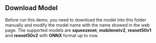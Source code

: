 ## Download Model
Before run this demo, you need to download the model into this folder manually and modify the model name with the name showed in the web page.
The supported models are <b>squeezenet</b>, <b>mobilenetv2</b>, <b>resnet50v1</b> and <b>resnet50v2</b> with <b>ONNX</b> format up to now.